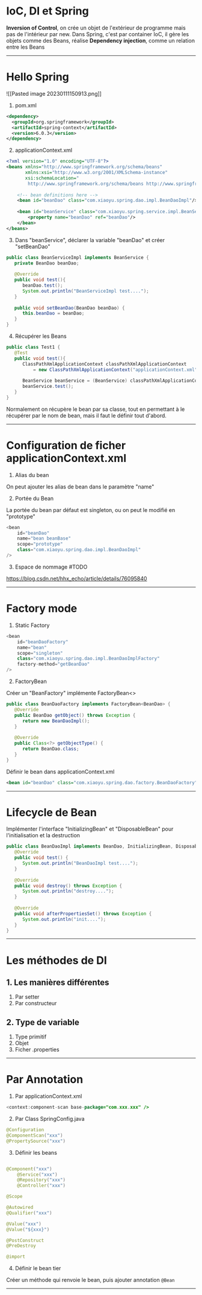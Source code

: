 
# IoC, DI et Spring

**Inversion of Control**, on crée un objet de l'extérieur de programme mais pas de l'intérieur par new. Dans Spring, c'est par container IoC, il gère les objets comme des Beans, réalise **Dependency injection**, comme un relation entre les Beans

***

# Hello Spring

![[Pasted image 20230111150913.png]]

1. pom.xml

```xml
<dependency>  
  <groupId>org.springframework</groupId>  
  <artifactId>spring-context</artifactId>  
  <version>6.0.3</version>  
</dependency>
```

2. applicationContext.xml

```xml
<?xml version="1.0" encoding="UTF-8"?>  
<beans xmlns="http://www.springframework.org/schema/beans"  
       xmlns:xsi="http://www.w3.org/2001/XMLSchema-instance"  
       xsi:schemaLocation="  
        http://www.springframework.org/schema/beans http://www.springframework.org/schema/beans/spring-beans.xsd">  
  
    <!-- bean definitions here -->  
	<bean id="beanDao" class="com.xiaoyu.spring.dao.impl.BeanDaoImpl"/>  
	  
	<bean id="beanService" class="com.xiaoyu.spring.service.impl.BeanServiceImpl">  
	    <property name="beanDao" ref="beanDao"/>  
	</bean>
</beans>
```

3. Dans "beanService", déclarer la variable "beanDao" et créer "setBeanDao"

```Java
public class BeanServiceImpl implements BeanService {  
   private BeanDao beanDao;  
  
   @Override  
   public void test(){  
      beanDao.test();  
      System.out.println("BeanServiceImpl test....");  
   }  
  
   public void setBeanDao(BeanDao beanDao) {  
      this.beanDao = beanDao;  
   }  
}
```

4. Récupérer les Beans

```Java
public class Test1 {  
   @Test  
   public void test(){  
      ClassPathXmlApplicationContext classPathXmlApplicationContext 
	      = new ClassPathXmlApplicationContext("applicationContext.xml");  
  
      BeanService beanService = (BeanService) classPathXmlApplicationContext.getBean("beanService");  
      beanService.test();  
   }  
}
```

Normalement on récupère le bean par sa classe, tout en permettant à le récupérer par le nom de bean, mais il faut le définir tout d'abord.

***

# Configuration de ficher applicationContext.xml

1. Alias du bean

On peut ajouter les alias de bean dans le paramètre "name"

2. Portée du Bean

La portée du bean par défaut est singleton, ou on peut le modifié en "prototype"

```java
<bean 
	id="beanDao" 
	name="bean beanBase" 
	scope="prototype" 
	class="com.xiaoyu.spring.dao.impl.BeanDaoImpl"
/>
```

3. Espace de nommage #TODO 

https://blog.csdn.net/hhx_echo/article/details/76095840

***

# Factory mode

1. Static Factory

```java
<bean 
	id="beanDaoFactory" 
	name="bean" 
	scope="singleton" 
	class="com.xiaoyu.spring.dao.impl.BeanDaoImplFactory"
	factory-method="getBeanDao"
/>
```

2. FactoryBean

Créer un "BeanFactory" implémente FactoryBean<>

```java
public class BeanDaoFactory implements FactoryBean<BeanDao> {  
   @Override  
   public BeanDao getObject() throws Exception {  
      return new BeanDaoImpl();  
   }  
  
   @Override  
   public Class<?> getObjectType() {  
      return BeanDao.class;  
   }  
}
```

Définir le bean dans applicationContext.xml

```xml
<bean id="beanDao" class="com.xiaoyu.spring.dao.factory.BeanDaoFactory"/>
```

***

# Lifecycle de Bean

Implémenter l'interface "InitializingBean" et "DisposableBean" pour l'initialisation et la destruction

```java
public class BeanDaoImpl implements BeanDao, InitializingBean, DisposableBean {  
   @Override  
   public void test() {  
      System.out.println("BeanDaoImpl test....");  
   }  
  
   @Override  
   public void destroy() throws Exception {  
      System.out.println("destroy....");  
   }  
  
   @Override  
   public void afterPropertiesSet() throws Exception {  
      System.out.println("init....");  
   }  
}
```

***

# Les méthodes de DI

## 1. Les manières différentes

1. Par setter
2. Par constructeur

## 2. Type de variable

1. Type primitif
2. Objet
3. Ficher .properties

***

# Par Annotation

1. Par applicationContext.xml

```java
<context:component-scan base-package="com.xxx.xxx" />
```

2. Par Class SpringConfig.java

```Java
@Configuration  
@ComponentScan("xxx")
@PropertySource("xxx")
```

3. Définir les beans

```Java

@Component("xxx")
	@Service("xxx")
	@Repository("xxx")  
	@Controller("xxx")

@Scope

@Autowired  
@Qualifier("xxx")

@Value("xxx")
@Value("${xxx}")

@PostConstruct
@PreDestroy

@import
```

4. Définir le bean tier

Créer un méthode qui renvoie le bean, puis ajouter annotation ```@Bean```

***

